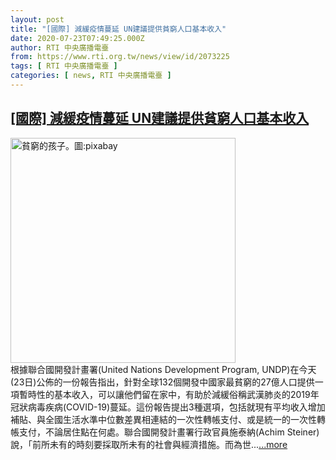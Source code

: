 ```yaml
---
layout: post
title: "[國際] 減緩疫情蔓延 UN建議提供貧窮人口基本收入"
date: 2020-07-23T07:49:25.000Z
author: RTI 中央廣播電臺
from: https://www.rti.org.tw/news/view/id/2073225
tags: [ RTI 中央廣播電臺 ]
categories: [ news, RTI 中央廣播電臺 ]
---
```

<!--1595490565000-->
[[國際] 減緩疫情蔓延 UN建議提供貧窮人口基本收入](https://www.rti.org.tw/news/view/id/2073225)
------

<div>
<img src="https://static.rti.org.tw/assets/thumbnails/2020/04/20/f1fd3a2be30417051352d2966fecb0ae.jpg" width="360" alt="貧窮的孩子。圖:pixabay" title="貧窮的孩子。圖:pixabay"><br>根據聯合國開發計畫署(United Nations Development Program, UNDP)在今天(23日)公佈的一份報告指出，針對全球132個開發中國家最貧窮的27億人口提供一項暫時性的基本收入，可以讓他們留在家中，有助於減緩俗稱武漢肺炎的2019年冠狀病毒疾病(COVID-19)蔓延。這份報告提出3種選項，包括就現有平均收入增加補貼、與全國生活水準中位數差異相連結的一次性轉帳支付、或是統一的一次性轉帳支付，不論居住點在何處。聯合國開發計畫署行政官員施泰納(Achim Steiner)說，「前所未有的時刻要採取所未有的社會與經濟措施。而為世...<a target="_blank" href="https://www.rti.org.tw/news/view/id/2073225">...more</a>
</div>
